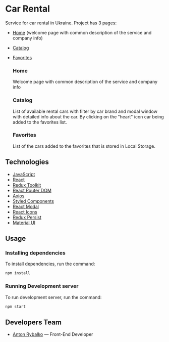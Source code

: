 # Car Rental

Service for car rental in Ukraine. Project has 3 pages:

- [Home](#home) (welcome page with common description of the service and company
  info)
- [Catalog](#catalog)
- [Favorites](#favorites)

  ### Home
  Welcome page with common description of the service and company info
  ### Catalog
  List of available rental cars with filter by car brand and modal window with detailed info about the car. By clicking on the "heart" icon car being added to the favorites list.
  ### Favorites
  List of the cars added to the favorites that is stored in Local Storage.

## Technologies

- [JavaScript](https://ecma-international.org/publications-and-standards/standards/ecma-262/)
- [React](https://react.dev/)
- [Redux Toolkit](https://www.npmjs.com/package/@reduxjs/toolkit)
- [React Router DOM](https://www.npmjs.com/package/react-router-dom)
- [Axios](https://www.npmjs.com/package/axios)
- [Styled Components](https://www.npmjs.com/package/styled-components)
- [React Modal](https://www.npmjs.com/package/react-modal)
- [React Icons](https://www.npmjs.com/package/react-icons)
- [Redux Persist](https://www.npmjs.com/package/redux-persist)
- [Material UI](https://mui.com/material-ui/getting-started/)

## Usage

### Installing dependencies

To install dependencies, run the command:

```sh
npm install
```

### Running Development server

To run development server, run the command:

```sh
npm start
```

## Developers Team

- [Anton Rybalko](https://www.linkedin.com/in/anton-rybalko/) — Front-End
  Developer
